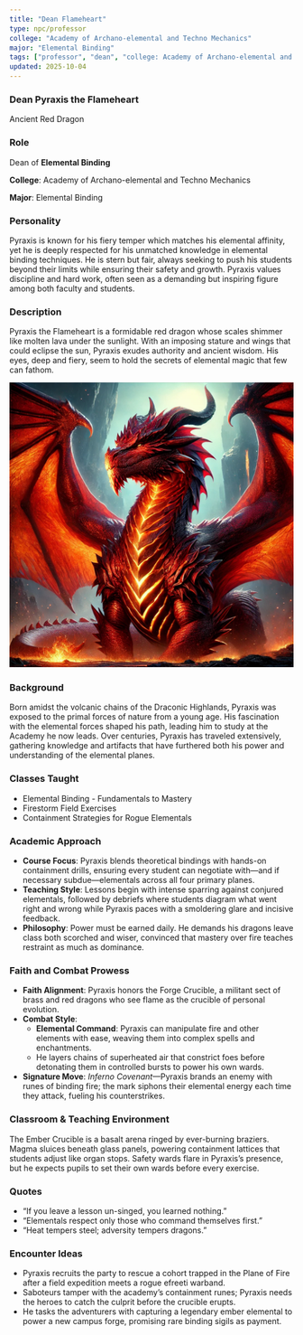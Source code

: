 ```yaml
---
title: "Dean Flameheart"
type: npc/professor
college: "Academy of Archano-elemental and Techno Mechanics"
major: "Elemental Binding"
tags: ["professor", "dean", "college: Academy of Archano-elemental and Techno Mechanics", "major: Elemental Binding","variant:red"]
updated: 2025-10-04
---
```


### Dean Pyraxis the Flameheart

Ancient Red Dragon

### Role

Dean of **Elemental Binding**

**College**: Academy of Archano-elemental and Techno Mechanics

**Major**: Elemental Binding

### Personality

Pyraxis is known for his fiery temper which matches his elemental affinity, yet he is deeply respected for his unmatched knowledge in elemental binding techniques. He is stern but fair, always seeking to push his students beyond their limits while ensuring their safety and growth. Pyraxis values discipline and hard work, often seen as a demanding but inspiring figure among both faculty and students.

### Description

Pyraxis the Flameheart is a formidable red dragon whose scales shimmer like molten lava under the sunlight. With an imposing stature and wings that could eclipse the sun, Pyraxis exudes authority and ancient wisdom. His eyes, deep and fiery, seem to hold the secrets of elemental magic that few can fathom.

![41F9EE4D-3EFB-437F-A369-B9D20C8B5913](/assets/images/41F9EE4D-3EFB-437F-A369-B9D20C8B5913.webp)

### Background

Born amidst the volcanic chains of the Draconic Highlands, Pyraxis was exposed to the primal forces of nature from a young age. His fascination with the elemental forces shaped his path, leading him to study at the Academy he now leads. Over centuries, Pyraxis has traveled extensively, gathering knowledge and artifacts that have furthered both his power and understanding of the elemental planes.

### Classes Taught

- Elemental Binding - Fundamentals to Mastery
- Firestorm Field Exercises
- Containment Strategies for Rogue Elementals

### Academic Approach

- **Course Focus**: Pyraxis blends theoretical bindings with hands-on containment drills, ensuring every student can negotiate with—and if necessary subdue—elementals across all four primary planes.
- **Teaching Style**: Lessons begin with intense sparring against conjured elementals, followed by debriefs where students diagram what went right and wrong while Pyraxis paces with a smoldering glare and incisive feedback.
- **Philosophy**: Power must be earned daily. He demands his dragons leave class both scorched and wiser, convinced that mastery over fire teaches restraint as much as dominance.

### Faith and Combat Prowess

- **Faith Alignment**: Pyraxis honors the Forge Crucible, a militant sect of brass and red dragons who see flame as the crucible of personal evolution.
- **Combat Style**:
  - **Elemental Command**: Pyraxis can manipulate fire and other elements with ease, weaving them into complex spells and enchantments.
  - He layers chains of superheated air that constrict foes before detonating them in controlled bursts to power his own wards.
- **Signature Move**: *Inferno Covenant*—Pyraxis brands an enemy with runes of binding fire; the mark siphons their elemental energy each time they attack, fueling his counterstrikes.

### Classroom & Teaching Environment

The Ember Crucible is a basalt arena ringed by ever-burning braziers. Magma sluices beneath glass panels, powering containment lattices that students adjust like organ stops. Safety wards flare in Pyraxis’s presence, but he expects pupils to set their own wards before every exercise.

### Quotes

- “If you leave a lesson un-singed, you learned nothing.”
- “Elementals respect only those who command themselves first.”
- “Heat tempers steel; adversity tempers dragons.”

### Encounter Ideas

- Pyraxis recruits the party to rescue a cohort trapped in the Plane of Fire after a field expedition meets a rogue efreeti warband.
- Saboteurs tamper with the academy’s containment runes; Pyraxis needs the heroes to catch the culprit before the crucible erupts.
- He tasks the adventurers with capturing a legendary ember elemental to power a new campus forge, promising rare binding sigils as payment.
